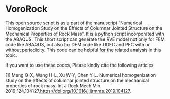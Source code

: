 # VoroRock
This open source script is as a part of the manuscript “Numerical Homogenization Study on the Effects of Columnar Jointed Structure on the Mechanical Properties of Rock Mass”. It is a python script incorporated with the ABAQUS. This short script can generate the RVE model not only for FEM code like ABAQUS, but also for DEM code like UDEC and PFC with or without periodicity. This code can be helpful for the related analysis in this topic. 

If you want to use these codes, Please kindly cite the following articles:

[1] Meng Q-X, Wang H-L, Xu W-Y, Chen Y-L. Numerical homogenization study on the effects of columnar jointed structure on the mechanical properties of rock mass. Int J Rock Mech Min. 2019;124,104127,https://doi.org/10.1016/j.ijrmms.2019.104127.
